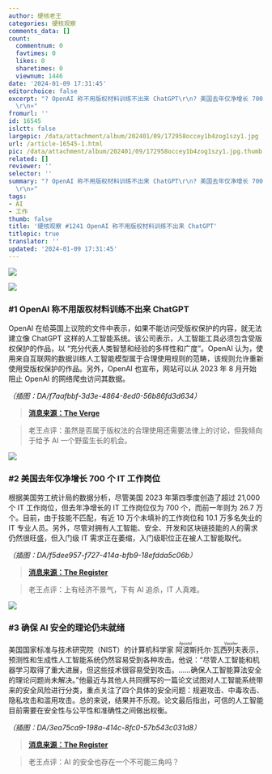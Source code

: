 ```yaml
---
author: 硬核老王
categories: 硬核观察
comments_data: []
count:
  commentnum: 0
  favtimes: 0
  likes: 0
  sharetimes: 0
  viewnum: 1446
date: '2024-01-09 17:31:45'
editorchoice: false
excerpt: "? OpenAI 称不用版权材料训练不出来 ChatGPT\r\n? 美国去年仅净增长 700 个 IT 工作岗位\r\n? 确保 AI 安全的理论仍未就绪\r\n»
  \r\n»"
fromurl: ''
id: 16545
islctt: false
largepic: /data/attachment/album/202401/09/172958occey1b4zog1szy1.jpg
url: /article-16545-1.html
pic: /data/attachment/album/202401/09/172958occey1b4zog1szy1.jpg.thumb.jpg
related: []
reviewer: ''
selector: ''
summary: "? OpenAI 称不用版权材料训练不出来 ChatGPT\r\n? 美国去年仅净增长 700 个 IT 工作岗位\r\n? 确保 AI 安全的理论仍未就绪\r\n»
  \r\n»"
tags:
- AI
- 工作
thumb: false
title: '硬核观察 #1241 OpenAI 称不用版权材料训练不出来 ChatGPT'
titlepic: true
translator: ''
updated: '2024-01-09 17:31:45'
---
```


![](/data/attachment/album/202401/09/172958occey1b4zog1szy1.jpg)


![](/data/attachment/album/202401/09/173011jlzzwnnvof5g2f28.png)


### #1 OpenAI 称不用版权材料训练不出来 ChatGPT


OpenAI 在给英国上议院的文件中表示，如果不能访问受版权保护的内容，就无法建立像 ChatGPT 这样的人工智能系统。该公司表示，人工智能工具必须包含受版权保护的作品，以 “充分代表人类智慧和经验的多样性和广度”。OpenAI 认为，使用来自互联网的数据训练人工智能模型属于合理使用规则的范畴，该规则允许重新使用受版权保护的作品。另外，OpenAI 也宣布，网站可以从 2023 年 8 月开始阻止 OpenAI 的网络爬虫访问其数据。


*（插图：DA/f7aafbbf-3d3e-4864-8ed0-56b86fd3d634）*



> 
> **[消息来源：The Verge](https://www.theverge.com/2024/1/8/24030283/openai-nyt-lawsuit-fair-use-ai-copyright)**
> 
> 
> 



> 
> 老王点评：虽然是否属于版权法的合理使用还需要法律上的讨论，但我倾向于给予 AI 一个野蛮生长的机会。
> 
> 
> 


![](/data/attachment/album/202401/09/173110g2job69t329kr0tq.png)


### #2 美国去年仅净增长 700 个 IT 工作岗位


根据美国劳工统计局的数据分析，尽管美国 2023 年第四季度创造了超过 21,000 个 IT 工作岗位，但去年净增长的 IT 工作岗位仅为 700 个，而前一年则为 26.7 万个。目前，由于技能不匹配，有近 10 万个未填补的工作岗位和 10.1 万多名失业的 IT 专业人员。另外，尽管对拥有人工智能、安全、开发和区块链技能的人的需求仍然很旺盛，但入门级 IT 需求正在萎缩，入门级职位正在被人工智能取代。


*（插图：DA/f5dee957-f727-414a-bfb9-18efdda5c06b）*



> 
> **[消息来源：The Register](https://www.theregister.com/2024/01/08/700_it_jobs_us/)**
> 
> 
> 



> 
> 老王点评：上有经济不景气，下有 AI 追杀，IT 人真难。
> 
> 
> 


![](/data/attachment/album/202401/09/173128wnlo4ulpzi404a0x.png)


### #3 确保 AI 安全的理论仍未就绪


美国国家标准与技术研究院（NIST）的计算机科学家 <ruby> 阿波斯托尔·瓦西列夫 <rt>  Apostol Vassilev </rt></ruby> 表示，预测性和生成性人工智能系统仍然容易受到各种攻击。他说：“尽管人工智能和机器学习取得了重大进展，但这些技术很容易受到攻击。……确保人工智能算法安全的理论问题尚未解决。”他最近与其他人共同撰写的一篇论文试图对人工智能系统带来的安全风险进行分类，重点关注了四个具体的安全问题：规避攻击、中毒攻击、隐私攻击和滥用攻击。总的来说，结果并不乐观。论文最后指出，可信的人工智能目前需要在安全性与公平性和准确性之间做出权衡。


*（插图：DA/3ea75ca9-198a-414c-8fc0-57b543c031d8）*



> 
> **[消息来源：The Register](https://www.theregister.com/2024/01/05/nist_ai_security/)**
> 
> 
> 



> 
> 老王点评：AI 的安全也存在一个不可能三角吗？
> 
> 
>